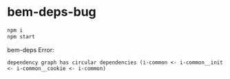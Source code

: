 # bem-deps-bug

```sh
npm i
npm start
```

bem-deps Error:
```
dependency graph has circular dependencies (i-common <- i-common__init <- i-common__cookie <- i-common)
```
